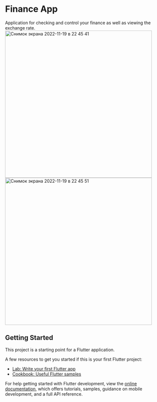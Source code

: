 # Finance App

Application for checking and control your finance as well as viewing the exchange rate.
<img width="478" alt="Снимок экрана 2022-11-19 в 22 45 41" src="https://user-images.githubusercontent.com/95878097/202868739-abb88076-6889-416a-a185-1b6f53b4f285.png">
<img width="478" alt="Снимок экрана 2022-11-19 в 22 45 51" src="https://user-images.githubusercontent.com/95878097/202868742-c348541c-ed70-4a62-8377-ed2745ca5632.png">



## Getting Started

This project is a starting point for a Flutter application.

A few resources to get you started if this is your first Flutter project:

- [Lab: Write your first Flutter app](https://docs.flutter.dev/get-started/codelab)
- [Cookbook: Useful Flutter samples](https://docs.flutter.dev/cookbook)

For help getting started with Flutter development, view the
[online documentation](https://docs.flutter.dev/), which offers tutorials,
samples, guidance on mobile development, and a full API reference.

